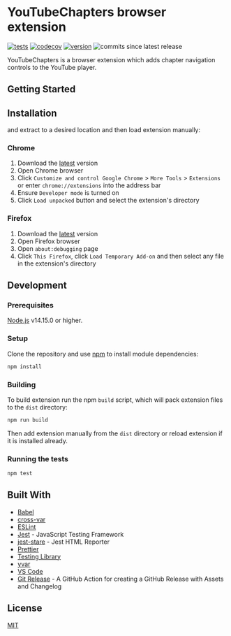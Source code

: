 # YouTubeChapters browser extension

[![tests](https://github.com/aalexeenco/YouTubeChapters/actions/workflows/build.yml/badge.svg)](https://github.com/aalexeenco/YouTubeChapters/actions/workflows/build.yml)
[![codecov](https://codecov.io/gh/aalexeenco/YouTubeChapters/branch/master/graph/badge.svg?token=RA8SD35X9Q)](https://codecov.io/gh/aalexeenco/YouTubeChapters)
[![version](https://img.shields.io/github/v/release/aalexeenco/YouTubeChapters)](https://github.com/aalexeenco/YouTubeChapters/releases/latest)
![commits since latest release](https://img.shields.io/github/commits-since/aalexeenco/YouTubeChapters/latest)


YouTubeChapters is a browser extension which adds chapter navigation controls to 
the YouTube player.

## Getting Started

## Installation

 and extract to a desired location and then load extension manually:

### Chrome

1. Download the [latest](https://github.com/aalexeenco/YouTubeChapters/releases/latest/download/yt_chapters_ext.zip) version
2. Open Chrome browser
3. Click `Customize and control Google Chrome` > `More Tools` > `Extensions` or enter `chrome://extensions` into the address bar
4. Ensure `Developer mode` is turned on
5. Click `Load unpacked` button and select the extension's directory

### Firefox

1. Download the [latest](https://github.com/aalexeenco/YouTubeChapters/releases/latest/download/yt_chapters_ext_firefox.zip) version
2. Open Firefox browser
3. Open `about:debugging` page
4. Click `This Firefox`, click `Load Temporary Add-on` and then select any file in the extension's directory

## Development

### Prerequisites

[Node.js](https://nodejs.org) v14.15.0 or higher.

### Setup

Clone the repository and use [npm](https://npmjs.com) to install module dependencies:

```bash
npm install
```

### Building

To build extension run the npm `build` script, which will pack extension files to the `dist` directory:

```bash
npm run build
```

Then add extension manually from the `dist` directory or reload extension if it is installed already.

### Running the tests

```bash
npm test
```

## Built With

* [Babel](https://babeljs.io/)
* [cross-var](https://www.npmjs.com/package/cross-var)
* [ESLint](https://eslint.org)
* [Jest](https://jestjs.io/) - JavaScript Testing Framework
* [jest-stare](https://www.npmjs.com/package/jest-stare) - Jest HTML Reporter
* [Prettier](https://prettier.io)
* [Testing Library](https://testing-library.com/)
* [yvar](https://www.npmjs.com/package/yvar)
* [VS Code](https://code.visualstudio.com/)
* [Git Release](https://github.com/marketplace/actions/git-release) -
A GitHub Action for creating a GitHub Release with Assets and Changelog

## License
[MIT](./LICENSE)
